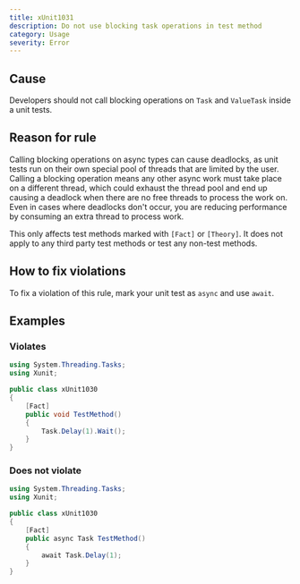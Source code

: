 ```yaml
---
title: xUnit1031
description: Do not use blocking task operations in test method
category: Usage
severity: Error
---
```


## Cause

Developers should not call blocking operations on `Task` and `ValueTask` inside a unit tests.

## Reason for rule

Calling blocking operations on async types can cause deadlocks, as unit tests run on their own special pool of threads
that are limited by the user. Calling a blocking operation means any other async work must take place on a different
thread, which could exhaust the thread pool and end up causing a deadlock when there are no free threads to process
the work on. Even in cases where deadlocks don't occur, you are reducing performance by consuming an extra thread to
process work.

This only affects test methods marked with `[Fact]` or `[Theory]`. It does not apply to any third party test methods
or test any non-test methods.

## How to fix violations

To fix a violation of this rule, mark your unit test as `async` and use `await`.

## Examples

### Violates

```csharp
using System.Threading.Tasks;
using Xunit;

public class xUnit1030
{
    [Fact]
    public void TestMethod()
    {
        Task.Delay(1).Wait();
    }
}
```

### Does not violate

```csharp
using System.Threading.Tasks;
using Xunit;

public class xUnit1030
{
    [Fact]
    public async Task TestMethod()
    {
        await Task.Delay(1);
    }
}
```
